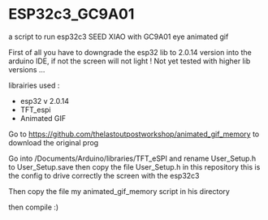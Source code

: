 # ESP32c3_GC9A01
a script to run esp32c3 SEED XIAO with GC9A01 eye animated gif

First of all you have to downgrade the esp32 lib to 2.0.14 version into the arduino IDE, if not the screen will not light !
Not yet tested with higher lib versions ...

librairies used :
- esp32 v 2.0.14
- TFT_espi 
- Animated GIF

Go to https://github.com/thelastoutpostworkshop/animated_gif_memory to download the original prog

Go into /Documents/Arduino/libraries/TFT_eSPI and rename User_Setup.h to User_Setup.save
then copy the file User_Setup.h in this repository this is the config to drive correctly the screen with the esp32c3

Then copy the file my animated_gif_memory script in his directory

then compile :)

